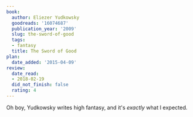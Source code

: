 ```yaml
---
book:
  author: Eliezer Yudkowsky
  goodreads: '16074687'
  publication_year: '2009'
  slug: the-sword-of-good
  tags:
  - fantasy
  title: The Sword of Good
plan:
  date_added: '2015-04-09'
review:
  date_read:
  - 2018-02-19
  did_not_finish: false
  rating: 4
---
```


Oh boy, Yudkowsky writes high fantasy, and it's *exactly* what I expected.
